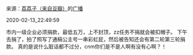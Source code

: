 来源：[荔荔子（来自豆瓣）](https://www.douban.com/people/201548229/)的[广播](https://www.douban.com/people/201548229/status/2809249902/)


2020-02-13_22:49:59


市内一级企业必须捐款，最低五万，上不封顶，zz任务不捐就会被扣帽子。
下午去捐了，拍了照写了通稿公主号一串彩虹屁，然后被告知还会有第二轮第三轮捐款。
真的是说什么脏话都不过分，cnm你们是不是人啊有没有心啊？！
